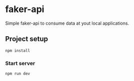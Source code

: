 # faker-api
Simple faker-api to consume data at yout local applications.

## Project setup
```
npm install
```

### Start server
```
npm run dev
```
